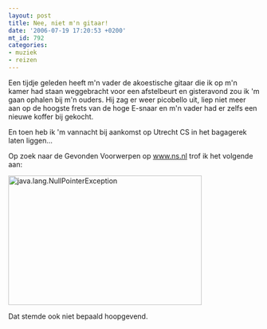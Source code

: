```yaml
---
layout: post
title: Nee, niet m'n gitaar!
date: '2006-07-19 17:20:53 +0200'
mt_id: 792
categories:
- muziek
- reizen
---
```

Een tijdje geleden heeft m'n vader de akoestische gitaar die ik op m'n kamer had staan weggebracht voor een afstelbeurt en gisteravond zou ik 'm gaan ophalen bij m'n ouders. Hij zag er weer picobello uit, liep niet meer aan op de hoogste frets van de hoge E-snaar en m'n vader had er zelfs een nieuwe koffer bij gekocht.

En toen heb ik 'm vannacht bij aankomst op Utrecht CS in het bagagerek laten liggen...

Op zoek naar de Gevonden Voorwerpen op <a href="http://www.ns.nl/">www.ns.nl</a> trof ik het volgende aan:

<img src="{{ site.url }}/images/ns_nullpointer.png" width="388" height="260" alt="java.lang.NullPointerException" />

Dat stemde ook niet bepaald hoopgevend.
